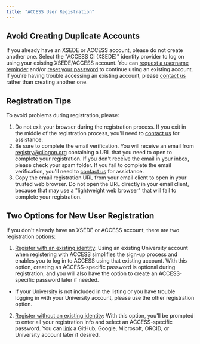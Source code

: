 ```yaml
---
title: "ACCESS User Registration"
---
```


Avoid Creating Duplicate Accounts
---------------------------------
If you already have an XSEDE or ACCESS account, please do not create another one.
Select the "ACCESS CI (XSEDE)" identity provider to log on using your existing XSEDE/ACCESS account.
You can [request a username reminder](/username-reminder) and/or [reset your password](/password-reset) to continue using an existing account.
If you're having trouble accessing an existing account, please [contact us](/help) rather than creating another one.

Registration Tips
-----------------
To avoid problems during registration, please:
1. Do not exit your browser during the registration process. If you exit in the middle of the registration process, you'll need to [contact us](/help) for assistance.
2. Be sure to complete the email verification. You will receive an email from registry@cilogon.org containing a URL that you need to open to complete your registration. If you don't receive the email in your inbox, please check your spam folder. If you fail to complete the email verification, you'll need to [contact us](/help) for assistance.
3. Copy the email registration URL from your email client to open in your trusted web browser. Do not open the URL directly in your email client, because that may use a "lightweight web browser" that will fail to complete your registration.

Two Options for New User Registration
-------------------------------------
If you don't already have an XSEDE or ACCESS account, there are two registration options:
1. [Register with an existing identity](/new-user-federated): Using an existing University account when registering with ACCESS simplifies the sign-up process and enables you to log in to ACCESS using that existing account. With this option, creating an ACCESS-specific password is optional during registration, and you will also have the option to create an ACCESS-specific password later if needed.
  - If your University is not included in the listing or you have trouble logging in with your University account, please use the other registration option.
2. [Register without an existing identity](/new-user-direct): With this option, you'll be prompted to enter all your registration info and select an ACCESS-specific password. You can [link](/link) a GitHub, Google, Microsoft, ORCID, or University account later if desired.
